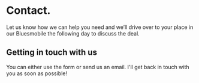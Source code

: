 # Contact.

Let us know how we can help you need and we’ll drive over to your place in our Bluesmobile the following day to discuss the deal.

## Getting in touch with us

You can either use the form or send us an email. I'll get back in touch with you as soon as possible!
